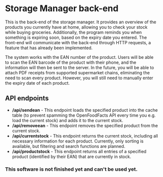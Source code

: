 # Storage Manager back-end
This is the back-end of the storage manager. It provides an overview of the products you currently have at home, allowing you to check your stock while buying groceries. Additionally, the program reminds you when something is expiring soon, based on the expiry date you entered. The front-end will communicate with the back-end through HTTP requests, a feature that has already been implemented.  

The system works with the EAN number of the product. Users will be able to scan the EAN barcode of the product with their phone, and the information will then be sent to the server. In the future, you will be able to attach PDF receipts from supported supermarket chains, eliminating the need to scan every product. However, you will still need to manually enter the expiry date of each product.

## API endpoints
- **/api/sendean** - This endpoint loads the specified product into the cache table (to prevent spamming the OpenFoodFacts API every time you e.g. load the current stock) and adds it to the current stock.
- **/api/removeean** - This endpoint removes the specified product from the current stock.
- **/api/currentstock** - This endpoint returns the current stock, including all necessary information for each product. Currently, only sorting is available, but filtering and search functions are planned.
- **/api/productstock** - This endpoint returns all entries of a specified product (identified by their EAN) that are currently in stock.


### This software is not finished yet and can't be used yet. 
